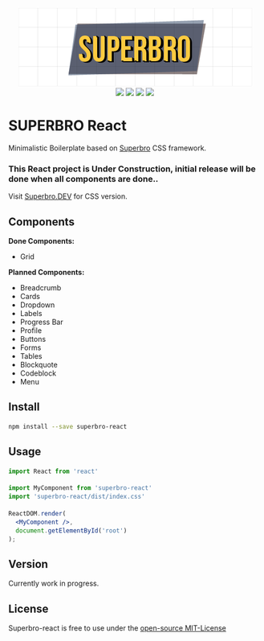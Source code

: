 <div align="center">
  <img src="https://github.com/eync/SuperBro.dev/blob/master/img/superblogo.png">
</div>
<div align="center">
    <img src="https://forthebadge.com/images/badges/built-with-love.svg">
  <img src="https://forthebadge.com/images/badges/for-you.svg">
  <img src="https://img.shields.io/npm/v/superbro-react.svg">
  <img src="https://img.shields.io/badge/code_style-standard-brightgreen.svg">
</div>  

# SUPERBRO React
Minimalistic Boilerplate based on [Superbro](https://github.com/eync/superbro) CSS framework. 

### This React project is __Under Construction__, initial release will be done when all components are done..

Visit [Superbro.DEV](https://superbro.dev) for CSS version.

## Components
**Done Components:**
- Grid


**Planned Components:**
- Breadcrumb
- Cards 
- Dropdown
- Labels
- Progress Bar
- Profile
- Buttons
- Forms
- Tables
- Blockquote
- Codeblock
- Menu

## Install

```bash
npm install --save superbro-react
```

## Usage

```jsx
import React from 'react'

import MyComponent from 'superbro-react'
import 'superbro-react/dist/index.css'

ReactDOM.render(
  <MyComponent />,
  document.getElementById('root')
);
```

## Version
Currently work in progress.


## License
Superbro-react is free to use under the [open-source MIT-License](https://github.com/eync/superbro-react/blob/main/LICENSE)

